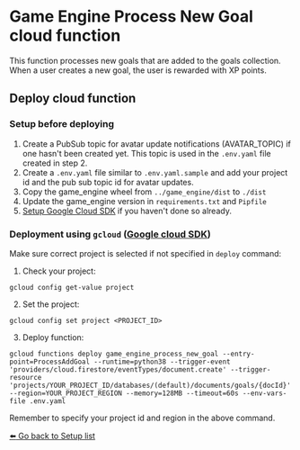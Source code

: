 # Game Engine Process New Goal cloud function
This function processes new goals that are added to the goals collection. When a user creates a new goal, the user is rewarded with XP points. 

## Deploy cloud function

### Setup before deploying
1. Create a PubSub topic for avatar update notifications (AVATAR_TOPIC) if one hasn't been created yet. This topic is used in the `.env.yaml` file created in step 2.
2. Create a `.env.yaml` file similar to `.env.yaml.sample` and add your project id and the pub sub topic id for avatar updates.
3. Copy the game_engine wheel from `../game_engine/dist` to `./dist`
4. Update the game_engine version in `requirements.txt` and `Pipfile`
5. [Setup Google Cloud SDK](https://cloud.google.com/sdk/docs/install) if you haven't done so already.


### Deployment using `gcloud` ([Google cloud SDK](https://cloud.google.com/sdk/docs/install))
Make sure correct project is selected if not specified in `deploy` command:

1. Check your project:
  ```
  gcloud config get-value project
  ```

2. Set the project:
  ```
  gcloud config set project <PROJECT_ID>
  ```

3. Deploy function:
  ```
  gcloud functions deploy game_engine_process_new_goal --entry-point=ProcessAddGoal --runtime=python38 --trigger-event 'providers/cloud.firestore/eventTypes/document.create' --trigger-resource 'projects/YOUR_PROJECT_ID/databases/(default)/documents/goals/{docId}' --region=YOUR_PROJECT_REGION --memory=128MB --timeout=60s --env-vars-file .env.yaml
  ```
Remember to specify your project id and region in the above command.


[:arrow_left: Go back to Setup list](/README.md#setup)